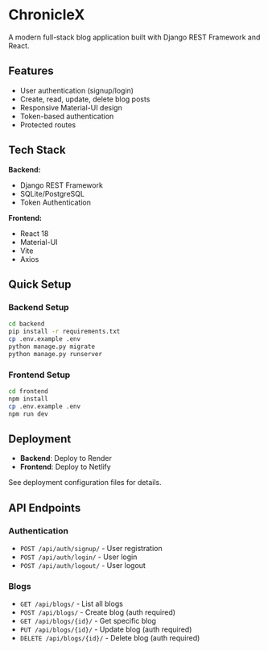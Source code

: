 # ChronicleX

A modern full-stack blog application built with Django REST Framework and React.

## Features

- User authentication (signup/login)
- Create, read, update, delete blog posts
- Responsive Material-UI design
- Token-based authentication
- Protected routes

## Tech Stack

**Backend:**
- Django REST Framework
- SQLite/PostgreSQL
- Token Authentication

**Frontend:**
- React 18
- Material-UI
- Vite
- Axios

## Quick Setup

### Backend Setup
```bash
cd backend
pip install -r requirements.txt
cp .env.example .env
python manage.py migrate
python manage.py runserver
```

### Frontend Setup
```bash
cd frontend
npm install
cp .env.example .env
npm run dev
```

## Deployment

- **Backend**: Deploy to Render
- **Frontend**: Deploy to Netlify

See deployment configuration files for details.

## API Endpoints

### Authentication
- `POST /api/auth/signup/` - User registration
- `POST /api/auth/login/` - User login
- `POST /api/auth/logout/` - User logout

### Blogs
- `GET /api/blogs/` - List all blogs
- `POST /api/blogs/` - Create blog (auth required)
- `GET /api/blogs/{id}/` - Get specific blog
- `PUT /api/blogs/{id}/` - Update blog (auth required)
- `DELETE /api/blogs/{id}/` - Delete blog (auth required)
